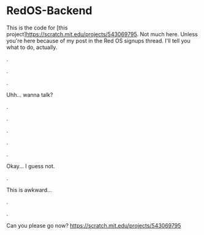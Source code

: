 # RedOS-Backend
This is the code for [this project]https://scratch.mit.edu/projects/543069795. Not much here. Unless you're here because of my post in the Red OS signups thread. I'll tell you what to do, actually.

.

.

.

Uhh... wanna talk?

.

.

.

.

.

Okay... I guess not.

.

This is awkward...

.

.

Can you please go now? https://scratch.mit.edu/projects/543069795
